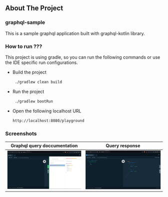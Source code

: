 <!-- ABOUT THE PROJECT -->
## About The Project
### graphql-sample
This is a sample graphql application built with graphql-kotlin library.

### How to run ???

This project is using gradle, so you can run the following commands or use the IDE specific run configurations.
* Build the project
  ```sh
   ./gradlew clean build
  ```
* Run the project
  ```sh
   ./gradlew bootRun
  ```
* Open the following localhost URL
  ```sh
  http://localhost:8080/playground
  ```

### Screenshots
| Graphql query doccumentation   | Query response                                                     |
|--------------------------------|--------------------------------------------------------------------|
| ![](screenshots/query_doc.png) | <img src="screenshots/response.png" width="1366px"/> |
